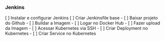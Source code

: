 ### Jenkins
[ ] Instalar e configurar Jenkins
[ ] Criar Jenkinsfile base
    - [ ] Baixar projeto do Github
    - [ ] Buildar a Imagem
    - [ ] Logar no Docker Hub
    - [ ] Fazer upload da Imagem
    - [ ] Acessar Kubernetes via SSH
    - [ ] Criar Deployment no Kubernetes
    - [ ] Criar Service no Kubernetes
